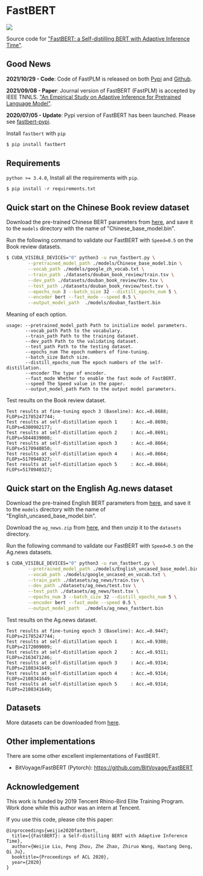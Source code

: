 # FastBERT
![](https://img.shields.io/badge/license-MIT-000000.svg)

Source code for ["FastBERT: a Self-distilling BERT with Adaptive Inference Time"](https://www.aclweb.org/anthology/2020.acl-main.537/).


## Good News

**2021/10/29 - Code**: Code of FastPLM is released on both [Pypi](https://pypi.org/project/fastplm/) and [Github](https://github.com/autoliuweijie/FastPLM).

**2021/09/08 - Paper**: Journal version of FastBERT (FastPLM) is accepted by IEEE TNNLS. ["An Empirical Study on Adaptive Inference for Pretrained Language Model"](https://ieeexplore.ieee.org/document/9585316).

**2020/07/05 - Update**: Pypi version of FastBERT has been launched. Please see [fastbert-pypi](https://pypi.org/project/fastbert/).

Install ``fastbert`` with ``pip``
```sh
$ pip install fastbert
```


## Requirements

``python >= 3.4.0``, Install all the requirements with ``pip``.
``` 
$ pip install -r requirements.txt
```


## Quick start on the Chinese Book review dataset

Download the pre-trained Chinese BERT parameters from [here](https://share.weiyun.com/gHkb3N6L), and save it to the ``models`` directory with the name of "Chinese_base_model.bin". 

Run the following command to validate our FastBERT with ``Speed=0.5`` on the Book review datasets.
```sh
$ CUDA_VISIBLE_DEVICES="0" python3 -u run_fastbert.py \
        --pretrained_model_path ./models/Chinese_base_model.bin \
        --vocab_path ./models/google_zh_vocab.txt \
        --train_path ./datasets/douban_book_review/train.tsv \
        --dev_path ./datasets/douban_book_review/dev.tsv \
        --test_path ./datasets/douban_book_review/test.tsv \
        --epochs_num 3 --batch_size 32 --distill_epochs_num 5 \
        --encoder bert --fast_mode --speed 0.5 \
        --output_model_path  ./models/douban_fastbert.bin
```

Meaning of each option.
```
usage: --pretrained_model_path Path to initialize model parameters.
       --vocab_path Path to the vocabulary.
       --train_path Path to the training dataset.
       --dev_path Path to the validating dataset.
       --test_path Path to the testing dataset.
       --epochs_num The epoch numbers of fine-tuning.
       --batch_size Batch size.
       --distill_epochs_num The epoch numbers of the self-distillation.
       --encoder The type of encoder.
       --fast_mode Whether to enable the fast mode of FastBERT.
       --speed The Speed value in the paper.
       --output_model_path Path to the output model parameters.
```

Test results on the Book review dataset.
```
Test results at fine-tuning epoch 3 (Baseline): Acc.=0.8688;  FLOPs=21785247744;
Test results at self-distillation epoch 1     : Acc.=0.8698;  FLOPs=6300902177;
Test results at self-distillation epoch 2     : Acc.=0.8691;  FLOPs=5844839008;
Test results at self-distillation epoch 3     : Acc.=0.8664;  FLOPs=5170940850;
Test results at self-distillation epoch 4     : Acc.=0.8664;  FLOPs=5170940327;
Test results at self-distillation epoch 5     : Acc.=0.8664;  FLOPs=5170940327;
```


## Quick start on the English Ag.news dataset

Download the pre-trained English BERT parameters from [here](https://share.weiyun.com/gHkb3N6L), and save it to the ``models`` directory with the name of "English_uncased_base_model.bin". 

Download the ``ag_news.zip`` from [here](https://share.weiyun.com/ZctQJP8h), and then unzip it to the ``datasets`` directory. 

Run the following command to validate our FastBERT with ``Speed=0.5`` on the Ag.news datasets.
```sh
$ CUDA_VISIBLE_DEVICES="0" python3 -u run_fastbert.py \
        --pretrained_model_path ./models/English_uncased_base_model.bin \
        --vocab_path ./models/google_uncased_en_vocab.txt \
        --train_path ./datasets/ag_news/train.tsv \
        --dev_path ./datasets/ag_news/test.tsv \
        --test_path ./datasets/ag_news/test.tsv \
        --epochs_num 3 --batch_size 32 --distill_epochs_num 5 \
        --encoder bert --fast_mode --speed 0.5 \
        --output_model_path  ./models/ag_news_fastbert.bin
```

Test results on the Ag.news dataset.
```
Test results at fine-tuning epoch 3 (Baseline): Acc.=0.9447;  FLOPs=21785247744;
Test results at self-distillation epoch 1     : Acc.=0.9308;  FLOPs=2172009009;
Test results at self-distillation epoch 2     : Acc.=0.9311;  FLOPs=2163471246;
Test results at self-distillation epoch 3     : Acc.=0.9314;  FLOPs=2108341649;
Test results at self-distillation epoch 4     : Acc.=0.9314;  FLOPs=2108341649;
Test results at self-distillation epoch 5     : Acc.=0.9314;  FLOPs=2108341649;
```


## Datasets

More datasets can be downloaded from [here](https://share.weiyun.com/ZctQJP8h).


## Other implementations

There are some other excellent implementations of FastBERT.

* BitVoyage/FastBERT (Pytorch): https://github.com/BitVoyage/FastBERT


## Acknowledgement

This work is funded by 2019 Tencent Rhino-Bird Elite Training Program. Work done while this author was an intern at Tencent.

If you use this code, please cite this paper:
```
@inproceedings{weijie2020fastbert,
  title={{FastBERT}: a Self-distilling BERT with Adaptive Inference Time},
  author={Weijie Liu, Peng Zhou, Zhe Zhao, Zhiruo Wang, Haotang Deng, Qi Ju},
  booktitle={Proceedings of ACL 2020},
  year={2020}
}
```


